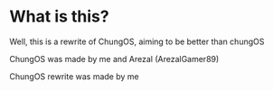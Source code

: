 # What is this?

Well, this is a rewrite of ChungOS, aiming to be better than chungOS

ChungOS was made by me and Arezal (ArezalGamer89)

ChungOS rewrite was made by me

